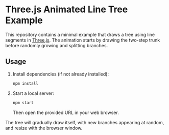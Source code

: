 # Three.js Animated Line Tree Example

This repository contains a minimal example that draws a tree using line segments in [Three.js](https://threejs.org/). The animation starts by drawing the two-step trunk before randomly growing and splitting branches.

## Usage

1. Install dependencies (if not already installed):
   ```bash
   npm install
   ```
2. Start a local server:
   ```bash
   npm start
   ```
   Then open the provided URL in your web browser.

The tree will gradually draw itself, with new branches appearing at random, and
resize with the browser window.
